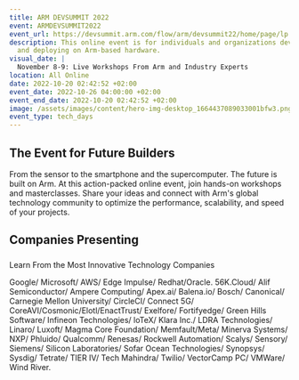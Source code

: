 ```yaml
---
title: ARM DEVSUMMIT 2022
event: ARMDEVSUMMIT2022
event_url: https://devsummit.arm.com/flow/arm/devsummit22/home/page/lp
description: This online event is for individuals and organizations developing
  and deploying on Arm-based hardware.
visual_date: |
  November 8-9: Live Workshops From Arm and Industry Experts
location: All Online
date: 2022-10-20 02:42:52 +02:00
event_date: 2022-10-26 04:00:00 +02:00
event_end_date: 2022-10-20 02:42:52 +02:00
image: /assets/images/content/hero-img-desktop_1664437089033001bfw3.png
event_type: tech_days
---
```

## The Event for Future Builders

From the sensor to the smartphone and the supercomputer.
The future is built on Arm.
At this action-packed online event, join hands-on workshops and
masterclasses. Share your ideas and connect with Arm's global technology
community to optimize the performance, scalability, and speed of your
projects.



## Companies Presenting

##### 
Learn From the Most Innovative Technology Companies

Google/ Microsoft/ AWS/ Edge Impulse/ Redhat/Oracle.
56K.Cloud/ Alif Semiconductor/ Ampere Computing/ Apex.ai/ Balena.io/ Bosch/ Canonical/
Carnegie Mellon University/ CircleCI/ Connect 5G/ CoreAVI/Cosmonic/Elotl/EnactTrust/
Exelfore/ Fortifyedge/ Green Hills Software/ Infineon Technologies/ loTeX/ Klara Inc./
LDRA Technologies/ Linaro/ Luxoft/ Magma Core Foundation/ Memfault/Meta/
Minerva Systems/ NXP/ Phluido/ Qualcomm/ Renesas/ Rockwell Automation/ Scalys/ Sensory/
Siemens/ Silicon Laboratories/ Sofar Ocean Technologies/ Synopsys/ Sysdig/ Tetrate/ TIER IV/
Tech Mahindra/ Twilio/ VectorCamp PC/ VMWare/ Wind River.